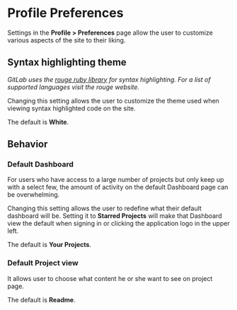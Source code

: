# Profile Preferences

Settings in the **Profile > Preferences** page allow the user to customize
various aspects of the site to their liking.

## Syntax highlighting theme

_GitLab uses the [rouge ruby library][rouge] for syntax highlighting. For a
list of supported languages visit the rouge website._

Changing this setting allows the user to customize the theme used when viewing
syntax highlighted code on the site.

The default is **White**.

## Behavior

### Default Dashboard

For users who have access to a large number of projects but only keep up with a
select few, the amount of activity on the default Dashboard page can be
overwhelming.

Changing this setting allows the user to redefine what their default dashboard
will be. Setting it to **Starred Projects** will make that Dashboard view the
default when signing in or clicking the application logo in the upper left.

The default is **Your Projects**.

### Default Project view

It allows user to choose what content he or she want to see on project page.

The default is **Readme**.

[rouge]: http://rouge.jneen.net/ "Rouge website"
